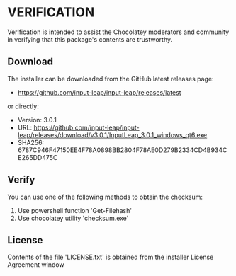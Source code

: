 # VERIFICATION
Verification is intended to assist the Chocolatey moderators and community in verifying that this package's contents are trustworthy.

## Download
The installer can be downloaded from the GitHub latest releases page:
- https://github.com/input-leap/input-leap/releases/latest

or directly:
- Version: 3.0.1
- URL: https://github.com/input-leap/input-leap/releases/download/v3.0.1/InputLeap_3.0.1_windows_qt6.exe
- SHA256: 6787C946F47150EE4F78A0898BB2804F78AE0D279B2334CD4B934CE265DD475C

## Verify
You can use one of the following methods to obtain the checksum:
1. Use powershell function 'Get-Filehash'
2. Use chocolatey utility 'checksum.exe'


## License
Contents of the file 'LICENSE.txt' is obtained from the installer License Agreement window
